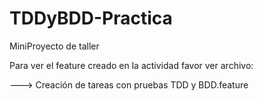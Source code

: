 # TDDyBDD-Practica
MiniProyecto de taller

Para ver el feature creado en la actividad favor ver archivo:

---> Creación de tareas con pruebas TDD y BDD.feature


